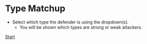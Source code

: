 # Type Matchup
* Select which type the defender is using the dropdown(s).
  * You will be shown which types are strong or weak attackers.

[Start](https://josephclaymiller.github.io/BattleHelper/)
